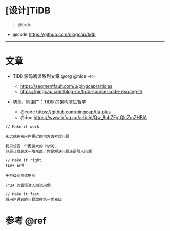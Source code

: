 # [设计]TiDB

> @todo

- @code https://github.com/pingcap/tidb

---

# 文章

- TiDB 源码阅读系列文章 @org @nice ->>
  - https://segmentfault.com/u/pingcap/articles
  - https://pingcap.com/blog-cn/tidb-source-code-reading-1/

- 势高，则围广：TiDB 的架构演进哲学
  - @code https://github.com/pingcap/tla-plus
  - @doc https://www.infoq.cn/article/Qw_8ubZFgtQlcZmZHBlA

```
// Make it work

永远站在离用户更近的地方去考虑问题

我只想要一个更强大的 MySQL
但是让我装这一堆东西，你是解决问题还是引入问题

// Make it right
TLA+ 证明

千万级别测试用例

7*24 的错误注入测试用例

// Make it fast
将用户遇到的问题放在第一优先级
```

# 参考 @ref